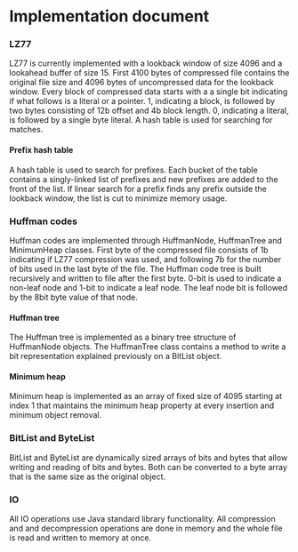 # Implementation document

### LZ77

LZ77 is currently implemented with a lookback window of size 4096 and a lookahead buffer of size 15. First 4100 bytes of compressed file contains the original file size and 4096 bytes of uncompressed data for the lookback window. Every block of compressed data starts with a a single bit indicating if what follows is a literal or a pointer. 1, indicating a block, is followed by two bytes consisting of 12b offset and 4b block length. 0, indicating a literal, is followed by a single byte literal. A hash table is used for searching for matches.

#### Prefix hash table

A hash table is used to search for prefixes. Each bucket of the table contains a singly-linked list of prefixes and new prefixes are added to the front of the list. If linear search for a prefix finds any prefix outside the lookback window, the list is cut to minimize memory usage.

### Huffman codes

Huffman codes are implemented through HuffmanNode, HuffmanTree and MinimumHeap classes. First byte of the compressed file consists of 1b indicating if LZ77 compression was used, and following 7b for the number of bits used in the last byte of the file. The Huffman code tree is built recursively and written to file after the first byte. 0-bit is used to indicate a non-leaf node and 1-bit to indicate a leaf node. The leaf node bit is followed by the 8bit byte value of that node.

#### Huffman tree

The Huffman tree is implemented as a binary tree structure of HuffmanNode objects. The HuffmanTree class contains a method to write a bit representation explained previously on a BitList object.

#### Minimum heap

Minimum heap is implemented as an array of fixed size of 4095 starting at index 1 that maintains the minimum heap property at every insertion and minimum object removal. 

### BitList and ByteList

BitList and ByteList are dynamically sized arrays of bits and bytes that allow writing and reading of bits and bytes. Both can be converted to a byte array that is the same size as the original object.

### IO

All IO operations use Java standard library functionality. All compression and and decompression operations are done in memory and the whole file is read and written to memory at once.
